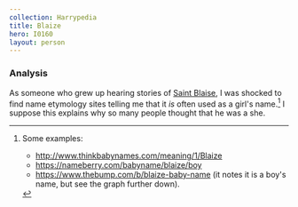 ```yaml
---
collection: Harrypedia
title: Blaize
hero: I0160
layout: person
---
```


### Analysis

As someone who grew up hearing stories of [Saint Blaise], I was shocked to
find name etymology sites telling me that it _is_ often used as a girl's
name.[^220705-7] I suppose this explains why so many people thought
that he was a she.

[Saint Blaise]: https://en.wikipedia.org/wiki/Saint_Blaise

[^220705-7]: Some examples:

    - http://www.thinkbabynames.com/meaning/1/Blaize
    - https://nameberry.com/babyname/blaize/boy
    - https://www.thebump.com/b/blaize-baby-name (it notes it is a boy's name, but see the graph further down).
